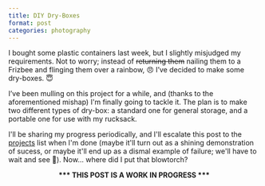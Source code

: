 ```yaml
---
title: DIY Dry-Boxes
format: post
categories: photography
---
```


I bought some plastic containers last week, but I slightly misjudged my requirements. Not to worry; instead of <s>returning them</s> nailing them to a Frizbee and flinging them over a rainbow, 😠 I’ve decided to make some dry-boxes. 😇

I’ve been mulling on this project for a while, and (thanks to the aforementioned mishap) I'm finally going to tackle it. The plan is to make two different types of dry-box: a standard one for general storage, and a portable one for use with my rucksack.

I'll be sharing my progress periodically, and I'll escalate this post to the [projects](https://martbetz.github.io/archive.html#diy) list when I'm done (maybe it'll turn out as a shining demonstration of sucess, or maybe it'll end up as a dismal example of failure; we'll have to wait and see 😬). Now... where did I put that blowtorch?

<center>
<b>*** THIS POST IS A WORK IN PROGRESS ***</b>
</center>
